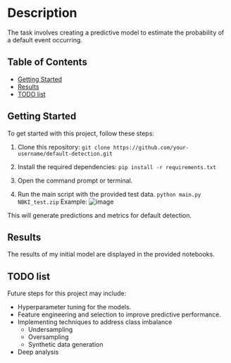 # Description
The task involves creating a predictive model to estimate the probability of a default event occurring.

## Table of Contents

- [Getting Started](#getting-started)
- [Results](#results)
- [TODO list](#TODOlist)

## Getting Started

To get started with this project, follow these steps:

1. Clone this repository:
```git clone https://github.com/your-username/default-detection.git```

2. Install the required dependencies:
```pip install -r requirements.txt```

3. Open the command prompt or terminal.

5. Run the main script with the provided test data.
```python main.py NBKI_test.zip```
Example:
![image](https://github.com/orfey7/default_prediction/assets/55453859/2359aee2-0c3b-4d93-9b1c-723163b0497e)

This will generate predictions and metrics for default detection.

## Results

The results of my initial model are displayed in the provided notebooks.

## TODO list

Future steps for this project may include:

- Hyperparameter tuning for the models.
- Feature engineering and selection to improve predictive performance.
- Implementing techniques to address class imbalance
    - Undersampling
    - Oversampling
    - Synthetic data generation
- Deep analysis

